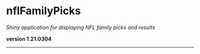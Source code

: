 # nflFamilyPicks

*Shiny application for displaying NFL family picks and results*

**version 1.21.0304**

----------

